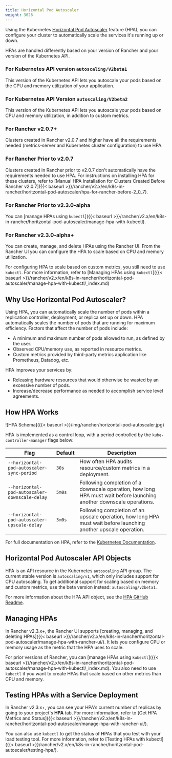 ```yaml
---
title: Horizontal Pod Autoscaler
weight: 3026
---
```


Using the Kubernetes [Horizontal Pod Autoscaler](https://kubernetes.io/docs/tasks/run-application/horizontal-pod-autoscale/) feature (HPA), you can configure your cluster to automatically scale the services it's running up or down.

HPAs are handled differently based on your version of Rancher and your version of the Kubernetes API.

### For Kubernetes API version `autoscaling/V2beta1`

This version of the Kubernetes API lets you autoscale your pods based on the CPU and memory utilization of your application.

### For Kubernetes API Version `autoscaling/V2beta2`

This version of the Kubernetes API lets you autoscale your pods based on CPU and memory utilization, in addition to custom metrics.

### For Rancher v2.0.7+

Clusters created in Rancher v2.0.7 and higher have all the requirements needed (metrics-server and Kubernetes cluster configuration) to use HPA.

### For Rancher Prior to v2.0.7

Clusters created in Rancher prior to v2.0.7 don't automatically have the requirements needed to use HPA. For instructions on installing HPA for these clusters, refer to [Manual HPA Installation for Clusters Created Before Rancher v2.0.7]({{< baseurl >}}/rancher/v2.x/en/k8s-in-rancher/horitzontal-pod-autoscaler/hpa-for-rancher-before-2_0_7).

### For Rancher Prior to v2.3.0-alpha

You can [manage HPAs using `kubectl`]({{< baseurl >}}/rancher/v2.x/en/k8s-in-rancher/horitzontal-pod-autoscaler/manage-hpa-with-kubectl).

### For Rancher v2.3.0-alpha+

You can create, manage, and delete HPAs using the Rancher UI. From the Rancher UI you can configure the HPA to scale based on CPU and memory utilization.

For configuring HPA to scale based on custom metrics, you still need to use `kubectl`. For more information, refer to [Managing HPAs using `kubectl`]({{< baseurl >}}/rancher/v2.x/en/k8s-in-rancher/horitzontal-pod-autoscaler/manage-hpa-with-kubectl/_index.md)

## Why Use Horizontal Pod Autoscaler?

Using HPA, you can automatically scale the number of pods within a replication controller, deployment, or replica set up or down. HPA automatically scales the number of pods that are running for maximum efficiency. Factors that affect the number of pods include:

- A minimum and maximum number of pods allowed to run, as defined by the user.
- Observed CPU/memory use, as reported in resource metrics.
- Custom metrics provided by third-party metrics application like Prometheus, Datadog, etc.

HPA improves your services by:

- Releasing hardware resources that would otherwise be wasted by an excessive number of pods.
- Increase/decrease performance as needed to accomplish service level agreements.

## How HPA Works

![HPA Schema]({{< baseurl >}}/img/rancher/horizontal-pod-autoscaler.jpg)

HPA is implemented as a control loop, with a period controlled by the `kube-controller-manager` flags below:

Flag | Default | Description |
---------|----------|----------|
 `--horizontal-pod-autoscaler-sync-period` | `30s` | How often HPA audits resource/custom metrics in a deployment.
 `--horizontal-pod-autoscaler-downscale-delay` | `5m0s` | Following completion of a downscale operation, how long HPA must wait before launching another downscale operations.
 `--horizontal-pod-autoscaler-upscale-delay` | `3m0s` | Following completion of an upscale operation, how long HPA must wait before launching another upscale operation.


For full documentation on HPA, refer to the [Kubernetes Documentation](https://kubernetes.io/docs/tasks/run-application/horizontal-pod-autoscale/).

## Horizontal Pod Autoscaler API Objects

HPA is an API resource in the Kubernetes `autoscaling` API group. The current stable version is `autoscaling/v1`, which only includes support for CPU autoscaling. To get additional support for scaling based on memory and custom metrics, use the beta version instead: `autoscaling/v2beta1`.

For more information about the HPA API object, see the [HPA GitHub Readme](https://git.k8s.io/community/contributors/design-proposals/autoscaling/horizontal-pod-autoscaler.md#horizontalpodautoscaler-object).

## Managing HPAs

In Rancher v2.3.x+, the Rancher UI supports [creating, managing, and deleting HPAs]({{< baseurl >}}/rancher/v2.x/en/k8s-in-rancher/horitzontal-pod-autoscaler/manage-hpa-with-rancher-ui/). It lets you configure CPU or memory usage as the metric that the HPA uses to scale.

For prior versions of Rancher, you can [manage HPAs using `kubectl`]({{< baseurl >}}/rancher/v2.x/en/k8s-in-rancher/horitzontal-pod-autoscaler/manage-hpa-with-kubectl/_index.md). You also need to use `kubectl` if you want to create HPAs that scale based on other metrics than CPU and memory.

## Testing HPAs with a Service Deployment

In Rancher v2.3.x+, you can see your HPA's current number of replicas by going to your project's **HPA** tab. For more information, refer to [Get HPA Metrics and Status]({{< baseurl >}}/rancher/v2.x/en/k8s-in-rancher/horitzontal-pod-autoscaler/manage-hpa-with-rancher-ui/).

You can also use `kubectl` to get the status of HPAs that you test with your load testing tool. For more information, refer to [Testing HPAs with kubectl]
({{< baseurl >}}/rancher/v2.x/en/k8s-in-rancher/horitzontal-pod-autoscaler/testing-hpa/).